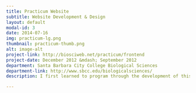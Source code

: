 ```yaml
---
title: Practicum Website
subtitle: Website Development & Design
layout: default
modal-id: 3
date: 2014-07-16
img: practicum-lg.png
thumbnail: practicum-thumb.png
alt: image-alt
project-link: http://biosciweb.net/practicum/frontend
project-date: December 2012 &mdash; September 2012
department: Santa Barbara City College Biological Sciences
department-link: http://www.sbcc.edu/biologicalsciences/
description: I first learned to program through the development of this web application. This site &mdash; built on the Codeigniter PHP framework &mdash; is currently helping students at Santa Barbara City College learn taxonomical classifications. It is database-driven and has a fully-functional backend to manage the taxonomy database. Additionally, it is able to pull from standard online taxonomy databases to keep the content up-to-date.

---
```

